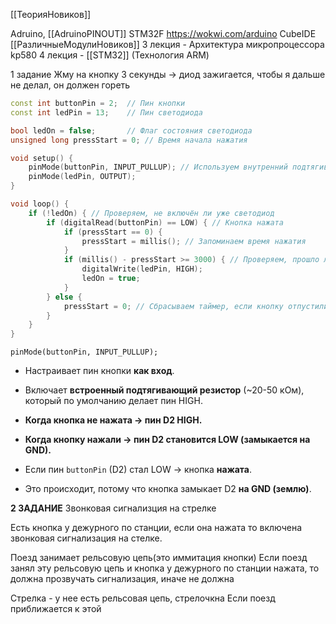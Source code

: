 
[[ТеорияНовиков]]

Adruino, [[AdruinoPINOUT]]
STM32F
https://wokwi.com/arduino
CubeIDE
[[РазличныеМодулиНовиков]]
3 лекция - Архитектура микропроцессора kp580
4 лекция - [[STM32]] (Технология ARM)


1 задание
Жму на кнопку 3 секунды -> диод зажигается, чтобы я дальше не делал, он должен гореть  

```cpp
const int buttonPin = 2;  // Пин кнопки
const int ledPin = 13;    // Пин светодиода

bool ledOn = false;       // Флаг состояния светодиода
unsigned long pressStart = 0; // Время начала нажатия

void setup() {
    pinMode(buttonPin, INPUT_PULLUP); // Используем внутренний подтягивающий резистор
    pinMode(ledPin, OUTPUT);
}

void loop() {
    if (!ledOn) { // Проверяем, не включён ли уже светодиод
        if (digitalRead(buttonPin) == LOW) { // Кнопка нажата
            if (pressStart == 0) {
                pressStart = millis(); // Запоминаем время нажатия
            }
            if (millis() - pressStart >= 3000) { // Проверяем, прошло ли 3 секунды
                digitalWrite(ledPin, HIGH);
                ledOn = true;
            }
        } else {
            pressStart = 0; // Сбрасываем таймер, если кнопку отпустили
        }
    }
}
```


`pinMode(buttonPin, INPUT_PULLUP);`
- Настраивает пин кнопки **как вход**.
- Включает **встроенный подтягивающий резистор** (~20-50 кОм), который по умолчанию делает пин HIGH.
- **Когда кнопка не нажата → пин D2 HIGH.**
- **Когда кнопку нажали → пин D2 становится LOW (замыкается на GND).**

- Если пин `buttonPin` (D2) стал LOW → кнопка **нажата**.
- Это происходит, потому что кнопка замыкает D2 **на GND (землю)**.



**2 ЗАДАНИЕ**
Звонковая сигнализция на стрелке

Есть кнопка у дежурного по станции, если она нажата то включена звонковая сигнализация на стелке.

Поезд занимает рельсовую цепь(это иммитация кнопки)
Если поезд занял эту рельсовую цепь и кнопка у дежурного по станции нажата, то должна прозвучать сигнализация, иначе не должна

Стрелка - у нее есть рельсовая цепь, стрелочкна
Если поезд приближается к этой



